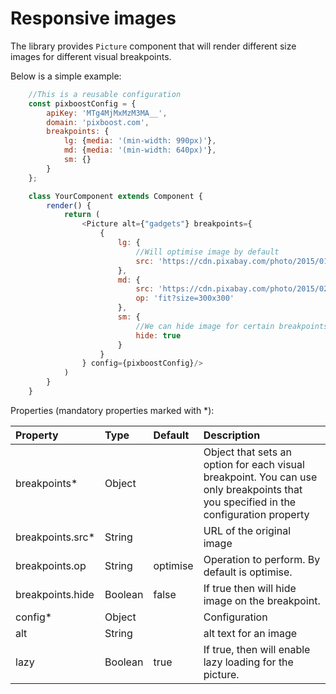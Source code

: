 # Responsive images

The library provides `Picture` component that will render different size images for different visual breakpoints.

Below is a simple example:

```javascript
    //This is a reusable configuration
    const pixboostConfig = {
        apiKey: 'MTg4MjMxMzM3MA__',
        domain: 'pixboost.com',
        breakpoints: {
            lg: {media: '(min-width: 990px)'},
            md: {media: '(min-width: 640px)'},
            sm: {}
        }
    };

    class YourComponent extends Component {
        render() {
            return (
                <Picture alt={"gadgets"} breakpoints={
                    {
                        lg: {
                            //Will optimise image by default
                            src: 'https://cdn.pixabay.com/photo/2015/01/21/14/14/apple-606761_960_720.jpg'
                        },
                        md: {
                            src: 'https://cdn.pixabay.com/photo/2015/02/02/15/28/bar-621033_960_720.jpg',
                            op: 'fit?size=300x300'
                        },
                        sm: {
                            //We can hide image for certain breakpoints
                            hide: true
                        }
                    }
                } config={pixboostConfig}/>
            )
        }
    }
```

Properties \(mandatory properties marked with \*\):

| Property | Type | Default | Description |
| :--- | :--- | :--- | :--- |
| breakpoints\* | Object |  | Object that sets an option for each visual breakpoint. You can use only breakpoints that you specified in the configuration property |
| breakpoints.src\* | String |  | URL of the original image |
| breakpoints.op | String | optimise | Operation to perform. By default is optimise. |
| breakpoints.hide | Boolean | false | If true then will hide image on the breakpoint. |
| config\* | Object |  | Configuration |
| alt | String |  | alt text for an image |
| lazy | Boolean | true | If true, then will enable lazy loading for the picture. |

